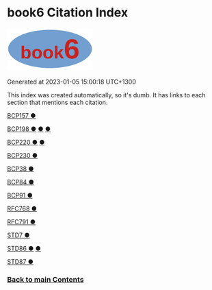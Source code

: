 # book6 Citation Index
<img src="./book6logo.png" alt="book6 logo" width="200px" height="auto"/>

Generated at 2023-01-05 15:00:18 UTC+1300

This index was created automatically, so it's dumb. It has links to each section that mentions each citation.
<!-- Link lines generated automatically; do not delete -->
[BCP157 ●](./2.%20IPv6%20Basic%20Technology/Addresses.md)

[BCP198 ●](./2.%20IPv6%20Basic%20Technology/Addresses.md)
[●](./2.%20IPv6%20Basic%20Technology/Routing.md)
[●](./99.%20Chapter%20Template/Markdown%20Usage.md)

[BCP220 ●](./2.%20IPv6%20Basic%20Technology/2.%20IPv6%20Basic%20Technology.md)
[●](./8.%20Further%20Reading/8.%20Further%20Reading.md)

[BCP230 ●](./2.%20IPv6%20Basic%20Technology/Extension%20headers%20and%20options.md)

[BCP38 ●](./4.%20Security/Filtering.md)

[BCP84 ●](./6.%20Management%20and%20Operations/Multi-prefix%20operation.md)

[BCP91 ●](./2.%20IPv6%20Basic%20Technology/DNS.md)

[RFC768 ●](./2.%20IPv6%20Basic%20Technology/Transport%20protocols.md)

[RFC791 ●](./2.%20IPv6%20Basic%20Technology/Traffic%20class%20and%20flow%20label.md)

[STD7 ●](./2.%20IPv6%20Basic%20Technology/Transport%20protocols.md)

[STD86 ●](./2.%20IPv6%20Basic%20Technology/Extension%20headers%20and%20options.md)
[●](./99.%20Chapter%20Template/Markdown%20Usage.md)

[STD87 ●](./2.%20IPv6%20Basic%20Technology/Extension%20headers%20and%20options.md)


### [<ins>Back to main Contents</ins>](Contents.md)